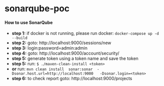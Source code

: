 # sonarqube-poc

#### How to use SonarQube
 * **step 1:** if docker is not running, please run docker: ```docker-compose up -d --build```
 * **step 2:** goto: http://localhost:9000/sessions/new
 * **step 3:** login:password=admin:admin
 * **step 4:** goto: http://localhost:9000/account/security/
 * **step 5:** generate token using a token name and save the token
 * **step 5:** run: ```$ ./maven-clean-install <token>```
 * **or** run: ```mvn clean install  sonar:sonar  -Dsonar.host.url=http://localhost:9000   -Dsonar.login=<token>```
 * **step 6:** to check report goto: http://localhost:9000/projects